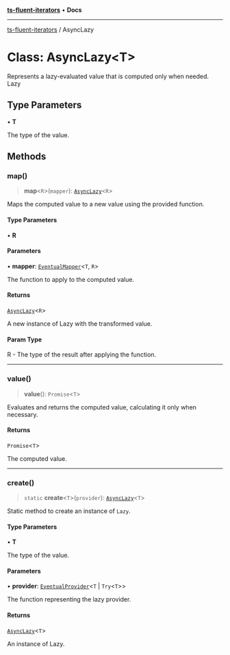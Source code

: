 [**ts-fluent-iterators**](../README.md) • **Docs**

---

[ts-fluent-iterators](../README.md) / AsyncLazy

# Class: AsyncLazy\<T\>

Represents a lazy-evaluated value that is computed only when needed.
Lazy

## Type Parameters

• **T**

The type of the value.

## Methods

### map()

> **map**\<`R`\>(`mapper`): [`AsyncLazy`](AsyncLazy.md)\<`R`\>

Maps the computed value to a new value using the provided function.

#### Type Parameters

• **R**

#### Parameters

• **mapper**: [`EventualMapper`](../type-aliases/EventualMapper.md)\<`T`, `R`\>

The function to apply to the computed value.

#### Returns

[`AsyncLazy`](AsyncLazy.md)\<`R`\>

A new instance of Lazy with the transformed value.

#### Param Type

R - The type of the result after applying the function.

---

### value()

> **value**(): `Promise`\<`T`\>

Evaluates and returns the computed value, calculating it only when necessary.

#### Returns

`Promise`\<`T`\>

The computed value.

---

### create()

> `static` **create**\<`T`\>(`provider`): [`AsyncLazy`](AsyncLazy.md)\<`T`\>

Static method to create an instance of `Lazy`.

#### Type Parameters

• **T**

The type of the value.

#### Parameters

• **provider**: [`EventualProvider`](../type-aliases/EventualProvider.md)\<`T` \| `Try`\<`T`\>\>

The function representing the lazy provider.

#### Returns

[`AsyncLazy`](AsyncLazy.md)\<`T`\>

An instance of Lazy.
